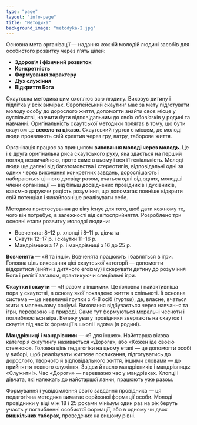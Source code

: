 ```yaml
---
type: "page"
layout: "info-page"
title: "Методика"
background_image: "metodyka-2.jpg"
---
```


Основна мета організації — надання кожній молодій людині засобів для особистого розвитку через п’ять цілей:

  * **Здоров’я і фізичний розвиток**
  * **Конкретність**
  * **Формування характеру**
  * **Дух служіння**
  * **Відкриття Бога**


Скаутська методика цим охоплює всю людину. Виховує дитину і підлітка у всіх вимірах. Європейський скаутинг має за мету підготувати молоду особу до дорослого життя, допомогти знайти своє місце у суспільстві, навчити бути відповідальним до своїх обов’язків у родині та навчанні. Оригінальність скаутської методики полягає в тому, що бути скаутом це **весело та цікаво**. Скаутський гурток є місцем, де молоді люди проявляють свій креатив через гру, ватру, таборове життя.

Організація працює за принципом **виховання молоді через молодь**. Це і є друга оригінальна риса скаутського руху, яка здається на перший погляд незвичайною, проте саме в цьому і вся її геніальність. Молоді люди ще далекі від багатомовства і стереотипів, відповідальні одні за одних через виконання конкретних завдань, дорослішають і набираються цінного досвіду разом, вчаться одні від одних, молодші члени організації — від більш досвідчених провідників і духівників, взаємно даруючи радість розуміння, що допомагає повніше відкрити свій потенціал і якнайповніше реалізувати себе.

Методика пристосування до віку існує для того, щоб дати кожному те, чого він потребує, в залежності від світосприйняття. Розроблено три основні етапи розвитку молодої людини:
  * Вовченята: 8–12 р. хлопці і 8–11 р. дівчата
  * Скаути 12–17 р. і скаутки 11–16 р.
  * Мандрівники з 17 р. і мандрівниці з 16 до 25 р.

**Вовченята** — «Я та інші». Вовченята працюють і бавляться в ігри. Головна ціль виховання цієї скаутської категорії — допомогти відкритися (вийти з дитячого егоїзму) і скерувати дитину до розуміння Бога і релігії загалом, практикуючи спеціальні ігри.

**Скаутки і скаути** — «Я разом з іншими». Це головна і найактивніша пора у скаутстві, в основу якої покладено життя в спільноті. Її основна система — це невеличкі групки з 4-8 осіб (гуртки), де, власне, вчаться жити в маленькому соціумі. Виховання відбувається через навчання та ігри, переважно на природі. Саме тут формуються моральні чесноти і поглиблюється віра. Велику увагу провідники звертають на скауток і скаутів під час їх формації в школі і вдома (в родині).

**Мандрівниці і мандрівники** — «Я для інших». Найстарша вікова категорія скаутингу називається «Дорога», або «Кожен іде своєю стежкою». Головна ціль педагогіки на цьому етапі — це допомогти особі у виборі, щоб реалізувати життєве покликання, підготуватись до дорослого, творчого й відповідального життя, іншими словами — до прийняття певного служіння. Звідси й гасло мандрівників і мандрівниць: «Служити!». Час «Дороги» — переважно час у мандрівках. Хлопці і дівчата, які належать до найстаршої ланки, працюють уже разом.

Формування і усвідомлення свого завдання провідника — ця педагогічна методика вимагає серйозної формації особи. Молоді провідники у віці між 18 і 25 роками мінімум один раз на рік беруть участь у поглибленні особистої формації, або в одному чи двох **вишкільних таборах**, проведених на вищому рівні.
